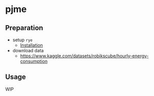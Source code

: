# pjme

## Preparation
- setup `rye`
  - [Installation](https://rye-up.com/guide/installation/)
- download data
  - https://www.kaggle.com/datasets/robikscube/hourly-energy-consumption

## Usage
WIP
